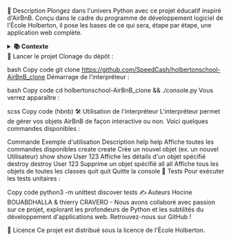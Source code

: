 📌 Description
Plongez dans l'univers Python avec ce projet éducatif inspiré d'AirBnB. Conçu dans le cadre du programme de développement logiciel de l'École Holberton, il pose les bases de ce qui sera, étape par étape, une application web complète.

<details>
<summary> <strong> 📚 Contexte </strong> </summary>
<br>
Bienvenue dans le projet Clone d'AirBnB ! Avant de commencer, familiarisez-vous avec le concept d'AirBnB en regardant cette présentation du projet HBNB.

Première étape : Un interpréteur de commandes pour gérer vos objets AirBnB.
C'est le premier jalon vers la création de votre application web complète : le clone d'AirBnB. Cette étape est cruciale car vous réutiliserez ce que vous créez ici dans les projets suivants, intégrant HTML/CSS, base de données, API, et l'intégration front-end.

Voici ce que vous apprendrez à faire :

Mettre en place une classe parent (nommée BaseModel) pour initialiser, sérialiser et désérialiser vos instances futures.
Créer un flux simple de sérialisation/désérialisation : Instance <-> Dictionnaire <-> Chaîne JSON <-> fichier.
Développer toutes les classes nécessaires pour AirBnB (User, State, City, Place...) héritant de BaseModel.
Implémenter le premier moteur de stockage abstrait du projet : le stockage dans des fichiers.
Rédiger tous les tests unitaires pour valider nos classes et notre moteur de stockage.
Qu’est-ce qu’un interpréteur de commandes ?
Pensez à la Shell, mais adapté à un cas d'utilisation spécifique. Notre objectif est de pouvoir gérer les objets de notre projet :

Créer un nouvel objet (ex : un nouvel utilisateur ou un nouveau lieu).
Récupérer un objet depuis un fichier, une base de données, etc.
Effectuer des opérations sur les objets (compter, calculer des stats, etc.).
Mettre à jour les attributs d'un objet.
Détruire un objet.
Objectifs d'apprentissage
Après ce projet, vous serez capable d'expliquer, sans chercher sur Google :

Général
La création d'un package Python.
La création d'un interpréteur de commandes en Python en utilisant le module cmd.
Ce qu'est le test unitaire et comment l'implémenter dans un grand projet.
La sérialisation et désérialisation d'une classe.
La lecture et l'écriture d'un fichier JSON.
La gestion de datetime.
Ce qu'est un UUID.
L'utilisation de *args et **kwargs.
La gestion des arguments nommés dans une fonction.
Exigences
Scripts Python
Éditeurs autorisés : vi, vim, emacs.
Vos fichiers seront interprétés/compilés sur Ubuntu 20.04 LTS en utilisant python3 (version 3.8.5).
Chaque fichier doit se terminer par une nouvelle ligne.
La première ligne de tous vos fichiers doit être exactement #!/usr/bin/python3.
Un fichier README.md, à la racine du dossier du projet, est obligatoire.
Votre code doit utiliser la norme pycodestyle (version 2.7.*).
Tous vos fichiers doivent être exécutables.
La longueur de vos fichiers sera testée avec wc.
Tous vos modules, classes et fonctions (internes et externes) doivent être documentés.
Tests Unitaires Python
Doivent être placés dans un dossier tests.
Utilisez le module unittest.
Les fichiers de test doivent avoir l'extension .py et commencer par test_.
L'organisation de vos fichiers de test doit refléter celle de votre projet.
Exécutez tous vos tests avec : python3 -m unittest discover tests.
GitHub
Un seul dépôt de projet par groupe.

Exécution
Votre console doit fonctionner ainsi en mode interactif :

bash
Copy code
$ ./console.py
(hbnb) help
Documented commands (type help <topic>):
========================================
EOF  help  quit

(hbnb)
(hbnb) quit
$
Et en mode non interactif :

bash
Copy code
$ echo "help" | ./console.py
(hbnb)
Documented commands (type help <topic>):
========================================
EOF  help  quit
(hbnb)
$
Tous les tests doivent aussi passer en mode non interactif : $ echo "python3 -m unittest discover tests" | bash

</details>
🚀 Lancer le projet
Clonage du dépôt :

bash
Copy code
git clone https://github.com/SpeedCash/holbertonschool-AirBnB_clone
Démarrage de l'interpréteur :

bash
Copy code
cd holbertonschool-AirBnB_clone && ./console.py
Vous verrez apparaître :

scss
Copy code
(hbnb)
🛠️ Utilisation de l'interpréteur
L'interpréteur permet de gérer vos objets AirBnB de façon interactive ou non. Voici quelques commandes disponibles :

Commande	Exemple d'utilisation	Description
help	help	Affiche toutes les commandes disponibles
create	create <class>	Crée un nouvel objet (ex. un nouvel Utilisateur)
show	show User 123	Affiche les détails d'un objet spécifié
destroy	destroy User 123	Supprime un objet spécifié
all	all	Affiche tous les objets de toutes les classes
quit	quit	Quitte la console
🧪 Tests
Pour exécuter les tests unitaires :

Copy code
python3 -m unittest discover tests
✍️ Auteurs
 Hocine BOUABDHALLA & thierry CRAVERO - Nous avons collaboré avec passion sur ce projet, explorant les profondeurs de Python et les subtilités du développement d'applications web. Retrouvez-nous sur GitHub !

📜 Licence
Ce projet est distribué sous la licence de l'École Holberton.

